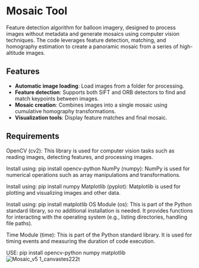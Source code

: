# Mosaic Tool

Feature detection algorithm for balloon imagery, designed to process images without metadata and generate mosaics using computer vision techniques. The code leverages feature detection, matching, and homography estimation to create a panoramic mosaic from a series of high-altitude images.

## Features
- **Automatic image loading**: Load images from a folder for processing.
- **Feature detection**: Supports both SIFT and ORB detectors to find and match keypoints between images.
- **Mosaic creation**: Combines images into a single mosaic using cumulative homography transformations.
- **Visualization tools**: Display feature matches and final mosaic.

## Requirements
OpenCV (cv2): This library is used for computer vision tasks such as reading images, detecting features, and processing images.

Install using: pip install opencv-python
NumPy (numpy): NumPy is used for numerical operations such as array manipulations and transformations.

Install using: pip install numpy
Matplotlib (pyplot): Matplotlib is used for plotting and visualizing images and other data.

Install using: pip install matplotlib
OS Module (os): This is part of the Python standard library, so no additional installation is needed. It provides functions for interacting with the operating system (e.g., listing directories, handling file paths).

Time Module (time): This is part of the Python standard library. It is used for timing events and measuring the duration of code execution.

USE:
pip install opencv-python numpy matplotlib
![Mosaic_v5 1_canvastes222t](https://github.com/user-attachments/assets/2e5241f3-2c54-4e05-b210-d4739faaa1ad)
